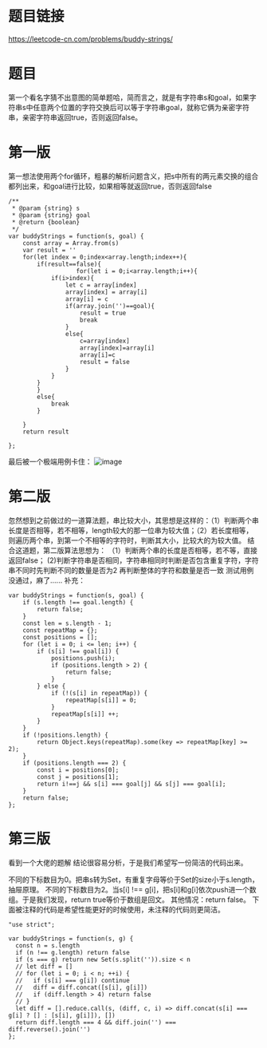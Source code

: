 # 题目链接
https://leetcode-cn.com/problems/buddy-strings/
# 题目
第一个看名字猜不出意图的简单题哈，简而言之，就是有字符串s和goal，如果字符串s中任意两个位置的字符交换后可以等于字符串goal，就称它俩为亲密字符串，亲密字符串返回true，否则返回false。
# 第一版
第一想法使用两个for循环，粗暴的解析问题含义，把s中所有的两元素交换的组合都列出来，和goal进行比较，如果相等就返回true，否则返回false
```
/**
 * @param {string} s
 * @param {string} goal
 * @return {boolean}
 */
var buddyStrings = function(s, goal) {
    const array = Array.from(s)
    var result = ''
    for(let index = 0;index<array.length;index++){
        if(result==false){
                   for(let i = 0;i<array.length;i++){
            if(i>index){
                let c = array[index]
                array[index] = array[i]
                array[i] = c
                if(array.join('')==goal){
                    result = true
                    break
                }
                else{
                    c=array[index]
                    array[index]=array[i]
                    array[i]=c
                    result = false
                }
            }
        }
        }
        else{
            break
        }
 
    }
    return result

};
```
最后被一个极端用例卡住：
![image](https://user-images.githubusercontent.com/72443094/142976772-443bfab4-4e8a-40b7-8f4e-d5526bb6bf89.png)
# 第二版
忽然想到之前做过的一道算法题，串比较大小，其思想是这样的：（1）判断两个串长度是否相等，若不相等，length较大的那一位串为较大值；（2）若长度相等，则遍历两个串，到第一个不相等的字符时，判断其大小，比较大的为较大值。
结合这道题，第二版算法思想为：
（1）判断两个串的长度是否相等，若不等，直接返回false；
(2)判断字符串是否相同，字符串相同时判断是否包含重复字符，字符串不同时先判断不同的数量是否为2 再判断整体的字符和数量是否一致
测试用例没通过，麻了......
补充：
```
var buddyStrings = function(s, goal) {
    if (s.length !== goal.length) {
        return false;
    }
    const len = s.length - 1;
    const repeatMap = {};
    const positions = [];
    for (let i = 0; i <= len; i++) {
        if (s[i] !== goal[i]) {
            positions.push(i);
            if (positions.length > 2) {
                return false;
            }
        } else {
            if (!(s[i] in repeatMap)) {
                repeatMap[s[i]] = 0;
            }
            repeatMap[s[i]] ++;
        }
    }
    if (!positions.length) {
        return Object.keys(repeatMap).some(key => repeatMap[key] >= 2);
    }
    if (positions.length === 2) {
        const i = positions[0];
        const j = positions[1];
        return i!==j && s[i] === goal[j] && s[j] === goal[i];
    }
    return false;
};
```
# 第三版
看到一个大佬的题解
结论很容易分析，于是我们希望写一份简洁的代码出来。

不同的下标数目为0。把串s转为Set，有重复字母等价于Set的size小于s.length，抽屉原理。
不同的下标数目为2。当s[i] !== g[i]，把s[i]和g[i]依次push进一个数组。于是我们发现，return true等价于数组是回文。
其他情况：return false。
下面被注释的代码是希望性能更好的时候使用，未注释的代码则更简洁。
```
"use strict";

var buddyStrings = function(s, g) {
  const n = s.length
  if (n !== g.length) return false
  if (s === g) return new Set(s.split('')).size < n
  // let diff = []
  // for (let i = 0; i < n; ++i) {
  //   if (s[i] === g[i]) continue
  //   diff = diff.concat([s[i], g[i]])
  //   if (diff.length > 4) return false
  // }
  let diff = [].reduce.call(s, (diff, c, i) => diff.concat(s[i] === g[i] ? [] : [s[i], g[i]]), [])
  return diff.length === 4 && diff.join('') === diff.reverse().join('')
};
```
